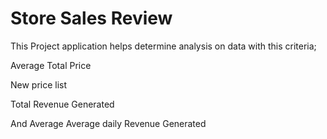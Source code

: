 # Store Sales Review

This Project application helps determine analysis on data with this criteria;

Average Total Price

New price list

Total Revenue Generated

And Average Average daily Revenue Generated 